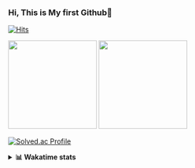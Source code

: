 ### Hi, This is My first Github👋
[![Hits](https://hits.seeyoufarm.com/api/count/incr/badge.svg?url=https%3A%2F%2Fgithub.com%2FJonghyun-Park1027&count_bg=%2379C83D&title_bg=%23555555&icon=&icon_color=%23E7E7E7&title=hits&edge_flat=false)](https://hits.seeyoufarm.com)
<br>


<p>
  <img height="180em" src="https://github-readme-stats-eight-rho-29.vercel.app/api?username=Jonghyun-Park1027&show_icons=true&include_all_commits=true&bg_color=30,e96443,904e95&title_color=fff&text_color=fff">
  <img height="180em" src="https://github-readme-stats-eight-rho-29.vercel.app/api/top-langs/?username=Jonghyun-Park1027&layout=compact&bg_color=30,e96443,904e95&title_color=fff&text_color=fff">


[![Solved.ac Profile](http://mazassumnida.wtf/api/v2/generate_badge?boj=ppjjhh1027)](https://solved.ac/ppjjhh1027/)

</p>
<details>
<summary><b>📊 Wakatime stats</b><br></summary>
<div>
<hr/>



<!--START_SECTION:waka-->
![Code Time](http://img.shields.io/badge/Code%20Time-1%2C195%20hrs%2057%20mins-blue)

![Profile Views](http://img.shields.io/badge/Profile%20Views-0-blue)

**🐱 My GitHub Data** 

> 📦 159.3 kB Used in GitHub's Storage 
 > 
> 🏆 57 Contributions in the Year 2025
 > 
> 🚫 Not Opted to Hire
 > 
> 📜 10 Public Repositories 
 > 
> 🔑 10 Private Repositories 
 > 
**I'm an Early 🐤** 

```text
🌞 Morning                62 commits          █████░░░░░░░░░░░░░░░░░░░░   19.02 % 
🌆 Daytime                162 commits         ████████████░░░░░░░░░░░░░   49.69 % 
🌃 Evening                89 commits          ███████░░░░░░░░░░░░░░░░░░   27.30 % 
🌙 Night                  13 commits          █░░░░░░░░░░░░░░░░░░░░░░░░   03.99 % 
```
📅 **I'm Most Productive on Friday** 

```text
Monday                   53 commits          ████░░░░░░░░░░░░░░░░░░░░░   16.26 % 
Tuesday                  45 commits          ███░░░░░░░░░░░░░░░░░░░░░░   13.80 % 
Wednesday                25 commits          ██░░░░░░░░░░░░░░░░░░░░░░░   07.67 % 
Thursday                 35 commits          ███░░░░░░░░░░░░░░░░░░░░░░   10.74 % 
Friday                   74 commits          ██████░░░░░░░░░░░░░░░░░░░   22.70 % 
Saturday                 37 commits          ███░░░░░░░░░░░░░░░░░░░░░░   11.35 % 
Sunday                   57 commits          ████░░░░░░░░░░░░░░░░░░░░░   17.48 % 
```


📊 **This Week I Spent My Time On** 

```text
🕑︎ Time Zone: Asia/Seoul

💬 Programming Languages: 
Python                   27 hrs 7 mins       ███████████████████████░░   93.05 % 
HTML                     1 hr 22 mins        █░░░░░░░░░░░░░░░░░░░░░░░░   04.69 % 
TypeScript               18 mins             ░░░░░░░░░░░░░░░░░░░░░░░░░   01.03 % 
CSS                      7 mins              ░░░░░░░░░░░░░░░░░░░░░░░░░   00.44 % 
Markdown                 7 mins              ░░░░░░░░░░░░░░░░░░░░░░░░░   00.43 % 

🔥 Editors: 
Cursor                   29 hrs 8 mins       █████████████████████████   100.00 % 

🐱‍💻 Projects: 
arbitrage                26 hrs 28 mins      ███████████████████████░░   90.83 % 
web                      1 hr 29 mins        █░░░░░░░░░░░░░░░░░░░░░░░░   05.13 % 
bit_abutrage             52 mins             █░░░░░░░░░░░░░░░░░░░░░░░░   03.00 % 
wemake                   18 mins             ░░░░░░░░░░░░░░░░░░░░░░░░░   01.03 % 

💻 Operating System: 
Mac                      29 hrs 8 mins       █████████████████████████   100.00 % 
```

**I Mostly Code in Jupyter Notebook** 

```text
Jupyter Notebook         10 repos            ███████████████░░░░░░░░░░   58.82 % 
C++                      3 repos             ████░░░░░░░░░░░░░░░░░░░░░   17.65 % 
TypeScript               2 repos             ███░░░░░░░░░░░░░░░░░░░░░░   11.76 % 
Dart                     1 repo              █░░░░░░░░░░░░░░░░░░░░░░░░   05.88 % 
Python                   1 repo              █░░░░░░░░░░░░░░░░░░░░░░░░   05.88 % 
```




 Last Updated on 04/10/2025 18:41:52 UTC
<!--END_SECTION:waka-->
</details>



